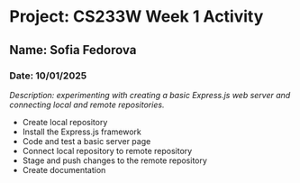 
   # Project: CS233W Week 1 Activity

## Name: Sofia Fedorova

### Date: 10/01/2025


*Description: experimenting with creating a basic Express.js web server and connecting local and remote repositories.*

- Create local repository  
- Install the Express.js framework  
- Code and test a basic server page  
- Connect local repository to remote repository  
- Stage and push changes to the remote repository  
- Create documentation  

